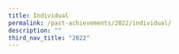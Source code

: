 ```yaml
---
title: Individual
permalink: /past-achievements/2022/individual/
description: ""
third_nav_title: "2022"
---
```

